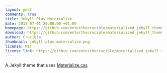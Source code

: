```yaml
---
layout: post
comments: true
title: Jekyll Plus Materialize
date: 2015-07-01 20:00:00 +01:00
homepage: https://github.com/enterthecrucible/materialized_jekyll_theme
download: https://github.com/enterthecrucible/materialized_jekyll_theme/archive/master.zip
author: Crucible
thumbnail: jekyll-plus-materialize.png
license: MIT
license_link: https://github.com/enterthecrucible/materialized_jekyll_theme/blob/master/LISCENSE.md
---
```


A Jekyll theme that uses [Materialize.css](https://www.materializecss.com)
